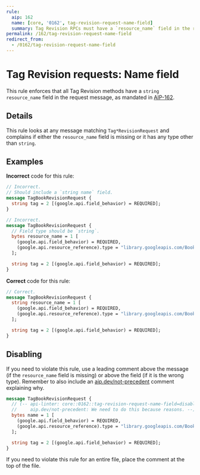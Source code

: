 ```yaml
---
rule:
  aip: 162
  name: [core, '0162', tag-revision-request-name-field]
  summary: Tag Revision RPCs must have a `resource_name` field in the request.
permalink: /162/tag-revision-request-name-field
redirect_from:
  - /0162/tag-revision-request-name-field
---
```


# Tag Revision requests: Name field

This rule enforces that all Tag Revision methods have a `string resource_name`
field in the request message, as mandated in [AIP-162][].

## Details

This rule looks at any message matching `Tag*RevisionRequest` and complains if
either the `resource_name` field is missing or it has any type other than `string`.

## Examples

**Incorrect** code for this rule:

```proto
// Incorrect.
// Should include a `string name` field.
message TagBookRevisionRequest {
  string tag = 2 [(google.api.field_behavior) = REQUIRED];
}
```

```proto
// Incorrect.
message TagBookRevisionRequest {
  // Field type should be `string`.
  bytes resource_name = 1 [
    (google.api.field_behavior) = REQUIRED,
    (google.api.resource_reference).type = "library.googleapis.com/Book"
  ];

  string tag = 2 [(google.api.field_behavior) = REQUIRED];
}
```

**Correct** code for this rule:

```proto
// Correct.
message TagBookRevisionRequest {
  string resource_name = 1 [
    (google.api.field_behavior) = REQUIRED,
    (google.api.resource_reference).type = "library.googleapis.com/Book"
  ];

  string tag = 2 [(google.api.field_behavior) = REQUIRED];
}
```

## Disabling

If you need to violate this rule, use a leading comment above the message (if
the `resource_name` field is missing) or above the field (if it is the wrong type).
Remember to also include an [aip.dev/not-precedent][] comment explaining why.

```proto
message TagBookRevisionRequest {
  // (-- api-linter: core::0162::tag-revision-request-name-field=disabled
  //     aip.dev/not-precedent: We need to do this because reasons. --)
  bytes name = 1 [
    (google.api.field_behavior) = REQUIRED,
    (google.api.resource_reference).type = "library.googleapis.com/Book"
  ];

  string tag = 2 [(google.api.field_behavior) = REQUIRED];
}
```

If you need to violate this rule for an entire file, place the comment at the
top of the file.

[aip-162]: https://aip.dev/162
[aip.dev/not-precedent]: https://aip.dev/not-precedent
